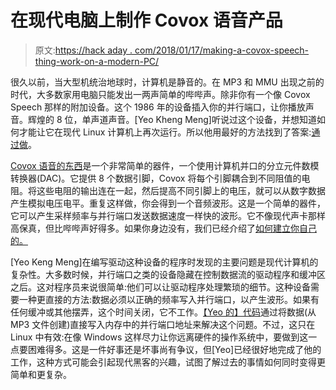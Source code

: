 # 在现代电脑上制作 Covox 语音产品

> 原文:[https://hack aday . com/2018/01/17/making-a-covox-speech-thing-work-on-a-modern-PC/](https://hackaday.com/2018/01/17/making-a-covox-speech-thing-work-on-a-modern-pc/)

很久以前，当大型机统治地球时，计算机是静音的。在 MP3 和 MMU 出现之前的时代，大多数家用电脑只能发出一两声简单的哔哔声。除非你有一个像 Covox Speech 那样的附加设备。这个 1986 年的设备插入你的并行端口，让你播放声音。辉煌的 8 位，单声道声音。[Yeo Kheng Meng]听说过这个设备，并想知道如何才能让它在现代 Linux 计算机上再次运行。所以他用最好的方法找到了答案:[通过做](http://yeokhengmeng.com/2017/01/a-science-project-bringing-the-covox-speech-thing-to-2017/)。

[Covox 语音的东西](https://en.wikipedia.org/wiki/Covox_Speech_Thing)是一个非常简单的器件，一个使用计算机并口的分立元件数模转换器(DAC)。它提供 8 个数据引脚，Covox 将每个引脚耦合到不同阻值的电阻。将这些电阻的输出连在一起，然后提高不同引脚上的电压，就可以从数字数据产生模拟电压电平。重复这样做，你会得到一个音频波形。这是一个简单的器件，它可以产生采样频率与并行端口发送数据速度一样快的波形。它不像现代声卡那样高保真，但比哔哔声好得多。如果你身边没有，我们已经介绍了[如何建立你自己的。](https://hackaday.com/2014/09/29/the-lpt-dac/)

[Yeo Keng Meng]在编写驱动这种设备的程序时发现的主要问题是现代计算机的复杂性。大多数时候，并行端口之类的设备隐藏在控制数据流的驱动程序和缓冲区之后。这对程序员来说很简单:他们可以让驱动程序处理繁琐的细节。这种设备需要一种更直接的方法:数据必须以正确的频率写入并行端口，以产生波形。如果有任何缓冲或其他摆弄，这个时间关闭，它不工作。[【Yeo 的】代码](https://github.com/yeokm1/covox-music-player)通过将数据(从 MP3 文件创建)直接写入内存中的并行端口地址来解决这个问题。不过，这只在 Linux 中有效:在像 Windows 这样尽力让你远离硬件的操作系统中，要做到这一点要困难得多。这是一件好事还是坏事尚有争议，但[Yeo]已经很好地完成了他的工作，这种方式可能会引起现代黑客的兴趣，试图了解过去的事情如何同时变得更简单和更复杂。
